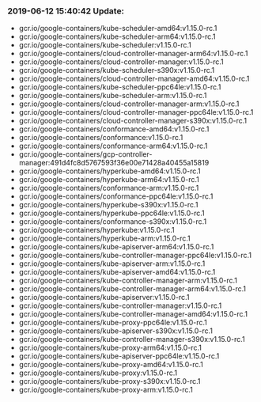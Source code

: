 ### 2019-06-12 15:40:42 Update:

- gcr.io/google-containers/kube-scheduler-amd64:v1.15.0-rc.1
- gcr.io/google-containers/kube-scheduler-arm64:v1.15.0-rc.1
- gcr.io/google-containers/kube-scheduler:v1.15.0-rc.1
- gcr.io/google-containers/cloud-controller-manager-arm64:v1.15.0-rc.1
- gcr.io/google-containers/cloud-controller-manager:v1.15.0-rc.1
- gcr.io/google-containers/kube-scheduler-s390x:v1.15.0-rc.1
- gcr.io/google-containers/cloud-controller-manager-amd64:v1.15.0-rc.1
- gcr.io/google-containers/kube-scheduler-ppc64le:v1.15.0-rc.1
- gcr.io/google-containers/kube-scheduler-arm:v1.15.0-rc.1
- gcr.io/google-containers/cloud-controller-manager-arm:v1.15.0-rc.1
- gcr.io/google-containers/cloud-controller-manager-ppc64le:v1.15.0-rc.1
- gcr.io/google-containers/cloud-controller-manager-s390x:v1.15.0-rc.1
- gcr.io/google-containers/conformance-amd64:v1.15.0-rc.1
- gcr.io/google-containers/conformance:v1.15.0-rc.1
- gcr.io/google-containers/conformance-arm64:v1.15.0-rc.1
- gcr.io/google-containers/gcp-controller-manager:491d4fc8d5767593f36e00e71428a40455a15819
- gcr.io/google-containers/hyperkube-amd64:v1.15.0-rc.1
- gcr.io/google-containers/hyperkube-arm64:v1.15.0-rc.1
- gcr.io/google-containers/conformance-arm:v1.15.0-rc.1
- gcr.io/google-containers/conformance-ppc64le:v1.15.0-rc.1
- gcr.io/google-containers/hyperkube-s390x:v1.15.0-rc.1
- gcr.io/google-containers/hyperkube-ppc64le:v1.15.0-rc.1
- gcr.io/google-containers/conformance-s390x:v1.15.0-rc.1
- gcr.io/google-containers/hyperkube:v1.15.0-rc.1
- gcr.io/google-containers/hyperkube-arm:v1.15.0-rc.1
- gcr.io/google-containers/kube-apiserver-arm64:v1.15.0-rc.1
- gcr.io/google-containers/kube-controller-manager-ppc64le:v1.15.0-rc.1
- gcr.io/google-containers/kube-apiserver-arm:v1.15.0-rc.1
- gcr.io/google-containers/kube-apiserver-amd64:v1.15.0-rc.1
- gcr.io/google-containers/kube-controller-manager-arm:v1.15.0-rc.1
- gcr.io/google-containers/kube-controller-manager-arm64:v1.15.0-rc.1
- gcr.io/google-containers/kube-apiserver:v1.15.0-rc.1
- gcr.io/google-containers/kube-controller-manager:v1.15.0-rc.1
- gcr.io/google-containers/kube-controller-manager-amd64:v1.15.0-rc.1
- gcr.io/google-containers/kube-proxy-ppc64le:v1.15.0-rc.1
- gcr.io/google-containers/kube-apiserver-s390x:v1.15.0-rc.1
- gcr.io/google-containers/kube-controller-manager-s390x:v1.15.0-rc.1
- gcr.io/google-containers/kube-proxy-arm64:v1.15.0-rc.1
- gcr.io/google-containers/kube-apiserver-ppc64le:v1.15.0-rc.1
- gcr.io/google-containers/kube-proxy-amd64:v1.15.0-rc.1
- gcr.io/google-containers/kube-proxy:v1.15.0-rc.1
- gcr.io/google-containers/kube-proxy-s390x:v1.15.0-rc.1
- gcr.io/google-containers/kube-proxy-arm:v1.15.0-rc.1
